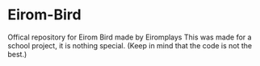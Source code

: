 # Eirom-Bird
Offical repository for Eirom Bird made by Eiromplays
This was made for a school project, it is nothing special.
(Keep in mind that the code is not the best.)
